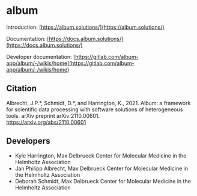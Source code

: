 # album

Introduction: [https://album.solutions/](https://album.solutions/)

Documentation: [https://docs.album.solutions/](https://docs.album.solutions/)

Developer documentation: [https://gitlab.com/album-app/album/-/wikis/home](https://gitlab.com/album-app/album/-/wikis/home)

## Citation

Albrecht, J.P.\*, Schmidt, D.\*, and Harrington, K., 2021. Album: a
framework for scientific data processing with software solutions of
heterogeneous tools. arXiv preprint arXiv:2110.00601.  
https://arxiv.org/abs/2110.00601

## Developers

- Kyle Harrington, Max Delbrueck Center for Molecular Medicine in the
Helmholtz Association
- Jan Philipp Albrecht, Max Delbrueck Center for Molecular Medicine in
  the Helmholtz Association
- Deborah Schmidt, Max Delbrueck Center for Molecular Medicine in
  the Helmholtz Association
